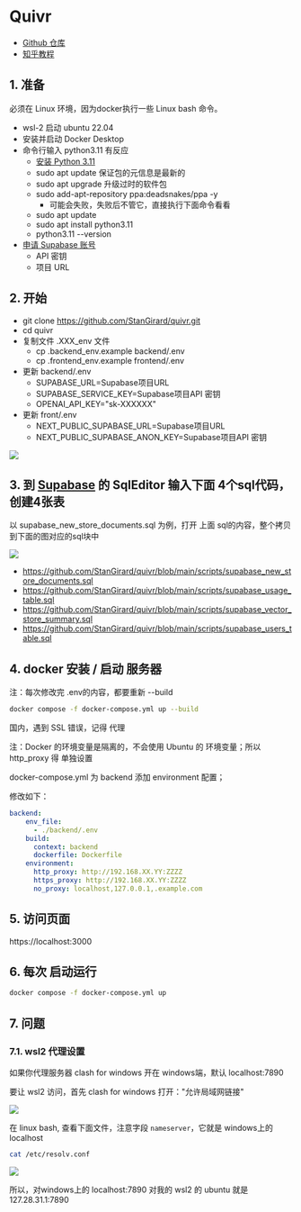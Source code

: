# Quivr

+ [Github 仓库](https://github.com/StanGirard/quivr)
+ [知乎教程](https://www.zhihu.com/question/596838257/answer/3042876737)

## 1. 准备

必须在 Linux 环境，因为docker执行一些 Linux bash 命令。

+ wsl-2 启动 ubuntu 22.04
+ 安装并启动 Docker Desktop
+ 命令行输入 python3.11 有反应
    - [安装 Python 3.11](https://www.linuxcapable.com/how-to-install-python-3-11-on-ubuntu-linux/)
    - sudo apt update  保证包的元信息是最新的
    - sudo apt upgrade 升级过时的软件包
    - sudo add-apt-repository ppa:deadsnakes/ppa -y
        * 可能会失败，失败后不管它，直接执行下面命令看看
    - sudo apt update
    - sudo apt install python3.11
    - python3.11 --version
+ [申请 Supabase 账号](https://supabase.com/dashboard/projects)
    - API 密钥
    - 项目 URL

## 2. 开始

+ git clone https://github.com/StanGirard/quivr.git
+ cd quivr
+ 复制文件 .XXX_env 文件
    - cp .backend_env.example backend/.env
    - cp .frontend_env.example frontend/.env
+ 更新 backend/.env 
    - SUPABASE_URL=Supabase项目URL
    - SUPABASE_SERVICE_KEY=Supabase项目API 密钥
    - OPENAI_API_KEY="sk-XXXXXX"
+ 更新 front/.env
    - NEXT_PUBLIC_SUPABASE_URL=Supabase项目URL
    - NEXT_PUBLIC_SUPABASE_ANON_KEY=Supabase项目API 密钥

![](../../images/20230608204741.png)

## 3. 到 [Supabase](https://supabase.com/dashboard/projects) 的 SqlEditor 输入下面 4个sql代码，创建4张表

以 supabase_new_store_documents.sql 为例，打开 上面 sql的内容，整个拷贝到下面的图对应的sql块中

![](../../images/20230608230246.png)

+ https://github.com/StanGirard/quivr/blob/main/scripts/supabase_new_store_documents.sql
+ https://github.com/StanGirard/quivr/blob/main/scripts/supabase_usage_table.sql
+ https://github.com/StanGirard/quivr/blob/main/scripts/supabase_vector_store_summary.sql
+ https://github.com/StanGirard/quivr/blob/main/scripts/supabase_users_table.sql

## 4. docker 安装 / 启动 服务器

注：每次修改完 .env的内容，都要重新 --build

``` bash
docker compose -f docker-compose.yml up --build
```

国内，遇到 SSL 错误，记得 代理

注：Docker 的环境变量是隔离的，不会使用 Ubuntu 的 环境变量；所以 http_proxy 得 单独设置

docker-compose.yml 为 backend 添加 environment 配置；

修改如下：

``` yml
backend:
    env_file:
      - ./backend/.env
    build:
      context: backend
      dockerfile: Dockerfile
    environment:
      http_proxy: http://192.168.XX.YY:ZZZZ
      https_proxy: http://192.168.XX.YY:ZZZZ
      no_proxy: localhost,127.0.0.1,.example.com
```

## 5. 访问页面 

https://localhost:3000

## 6. 每次 启动运行

``` bash
docker compose -f docker-compose.yml up
```

## 7. 问题

### 7.1. wsl2 代理设置

如果你代理服务器 clash for windows 开在 windows端，默认 localhost:7890

要让 wsl2 访问，首先 clash for windows 打开："允许局域网链接"

![](../../images/20230608220622.png)

在 linux bash, 查看下面文件，注意字段 `nameserver`，它就是 windows上的 localhost

``` bash
cat /etc/resolv.conf
```

![](../../images/20230608220906.png)

所以，对windows上的 localhost:7890 对我的 wsl2 的 ubuntu 就是 127.28.31.1:7890